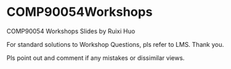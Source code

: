 # COMP90054Workshops
COMP90054 Workshops Slides by Ruixi Huo

For standard solutions to Workshop Questions, pls refer to LMS. Thank you.

Pls point out and comment if any mistakes or dissimilar views.
